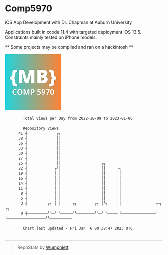 # Comp5970
iOS App Development with Dr. Chapman at Auburn University

Applications built in xcode 11.4 with targeted deployment iOS 13.5.
Constraints mainly tested on iPhone models.

** Some projects may be compiled and ran on a hackintosh **

![App Icon](https://github.com/MatthewBentz/Comp5970/blob/master/Assignment1a-mlb0119/Assignment1a-mlb0119/Assets.xcassets/AppIcon.appiconset/180.png)

```
        Total Views per Day from 2022-10-09 to 2023-01-06

        Repository Views
      41 ┼             ╭╮
      38 ┤             ││
      36 ┤             ││
      33 ┤             ││
      30 ┤             ││
      27 ┤             ││
      25 ┤             ││                  ╭╮
      22 ┤            ╭╯│                  ││     ╭╮
      19 ┤            │ │                  ││     ││
      16 ┤            │ │                  ││     ││
      14 ┤            │ │                  ││     ││
      11 ┤            │ │                  ││     ││
       8 ┤            │ │                  ││     ││
       5 ┤            │ │                  ││     ││
       3 ┤         ╭╮ │ │     ╭╮        ╭╮ │╰╮    ││               ╭─╮                 ╭╮
       0 ┼─────────╯╰─╯ ╰─────╯╰────────╯╰─╯ ╰────╯╰───────────────╯ ╰─────────────────╯╰──────────

        Chart last updated - Fri Jan  6 00:38:47 2023 UTC
        
```

---

> RepoStats by [Wumphlett](https://github.com/Wumphlett)
